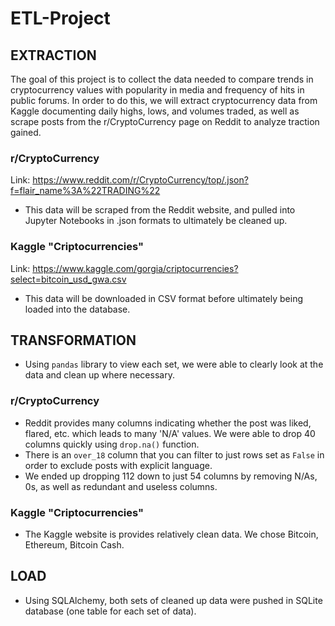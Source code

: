 # ETL-Project

## EXTRACTION

The goal of this project is to collect the data needed to compare trends in cryptocurrency values with popularity in media and frequency of hits in public forums. In order to do this, we will extract cryptocurrency data from Kaggle documenting daily highs, lows, and volumes traded, as well as scrape posts from the r/CryptoCurrency page on Reddit to analyze traction gained.


### r/CryptoCurrency

Link: https://www.reddit.com/r/CryptoCurrency/top/.json?f=flair_name%3A%22TRADING%22

- This data will be scraped from the Reddit website, and pulled into Jupyter Notebooks in .json formats to ultimately be cleaned up. 

### Kaggle "Criptocurrencies" 

Link: https://www.kaggle.com/gorgia/criptocurrencies?select=bitcoin_usd_gwa.csv

- This data will be downloaded in CSV format before ultimately being loaded into the database. 



## TRANSFORMATION

- Using `pandas` library to view each set, we were able to clearly look at the data and clean up where necessary.

### r/CryptoCurrency

- Reddit provides many columns indicating whether the post was liked, flared, etc. which leads to many 'N/A' values. We were able to drop 40 columns quickly using `drop.na()` function.
- There is an `over_18` column that you can filter to just rows set as `False` in order to exclude posts with explicit language.
- We ended up dropping 112 down to just 54 columns by removing N/As, 0s, as well as redundant and useless columns.

### Kaggle "Criptocurrencies" 
- The Kaggle website is provides relatively clean data. We chose Bitcoin, Ethereum, Bitcoin Cash.



## LOAD

- Using SQLAlchemy, both sets of cleaned up data were pushed in SQLite database (one table for each set of data). 
